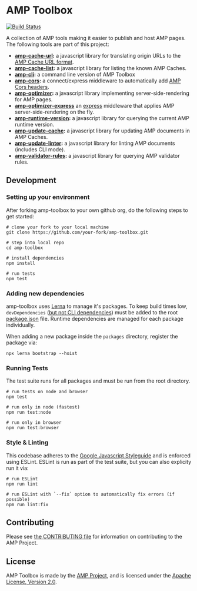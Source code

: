 <!---
Copyright 2015 The AMP HTML Authors. All Rights Reserved.

Licensed under the Apache License, Version 2.0 (the "License");
you may not use this file except in compliance with the License.
You may obtain a copy of the License at

      http://www.apache.org/licenses/LICENSE-2.0

Unless required by applicable law or agreed to in writing, software
distributed under the License is distributed on an "AS-IS" BASIS,
WITHOUT WARRANTIES OR CONDITIONS OF ANY KIND, either express or implied.
See the License for the specific language governing permissions and
limitations under the License.
-->

# AMP Toolbox

[![Build Status](https://travis-ci.org/ampproject/amp-toolbox.svg?branch=master)](https://travis-ci.org/ampproject/amp-toolbox)

A collection of AMP tools making it easier to publish and host AMP pages. The following tools are part of this project:

- **[amp-cache-url](./packages/cache-url):** a javascript library for translating origin URLs to the [AMP Cache URL format](https://developers.google.com/amp/cache/overview).
- **[amp-cache-list](./packages/cache-list):** a javascript library for listing the known AMP Caches.
- **[amp-cli](./packages/cli):** a command line version of AMP Toolbox
- **[amp-cors](./packages/cors):** a connect/express middleware to automatically add [AMP Cors headers](https://www.ampproject.org/docs/fundamentals/amp-cors-requests).
- **[amp-optimizer](./packages/optimizer):** a javascript library implementing server-side-rendering for AMP pages.
- **[amp-optimizer-express](./packages/optimizer-express)** an [express](http://expressjs.com/) middleware that applies AMP server-side-rendering on the fly.
- **[amp-runtime-version](./packages/runtime-version):** a javascript library for querying the current AMP runtime version.
- **[amp-update-cache](./packages/update-cache):** a javascript library for updating AMP documents in AMP Caches.
- **[amp-update-linter](./packages/linter):** a javascript library for linting AMP documents (includes CLI mode).
- **[amp-validator-rules](./packages/validator-rules):** a javascript library for querying AMP validator rules.

## Development

### Setting up your environment

After forking amp-toolbox to your own github org, do the following steps to get started:

```
# clone your fork to your local machine
git clone https://github.com/your-fork/amp-toolbox.git

# step into local repo
cd amp-toolbox

# install dependencies
npm install

# run tests
npm test
```

### Adding new dependencies

amp-toolbox uses [Lerna](https://lernajs.io/) to manage it's packages. To keep build times low, `devDependencies` ([but not CLI dependencies](https://github.com/lerna/lerna/issues/1079#issuecomment-337660289)) must be added to the root [package.json](package.json) file. Runtime dependencies are managed for each package individually.

When adding a new package inside the `packages` directory, register the package via:

```
npx lerna bootstrap --hoist
```

### Running Tests

The test suite runs for all packages and must be run from the root directory.

```
# run tests on node and browser
npm test

# run only in node (fastest)
npm run test:node

# run only in browser
npm run test:browser
```

### Style & Linting

This codebase adheres to the [Google Javascript Styleguide](https://google.github.io/styleguide/jsguide.html) and is enforced using ESLint. ESLint is run as part of the test suite, but you can also explicity run it via:

```
# run ESLint
npm run lint

# run ESLint with `--fix` option to automatically fix errors (if possible)
npm run lint:fix
```

## Contributing

Please see [the CONTRIBUTING file](CONTRIBUTING.md) for information on contributing to the AMP Project.

## License

AMP Toolbox is made by the [AMP Project](https://www.ampproject.org/), and is licensed under the [Apache License, Version 2.0](./LICENSE).
